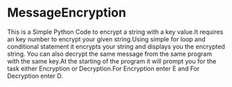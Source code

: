 # MessageEncryption
This is a Simple Python Code to encrypt a string with a key value.It requires an key number to encrypt your given string.Using simple for loop and conditional statement it encrypts your string and displays you the encrypted string.
You can also decrypt the same message from the same program with the same key.At the starting of the program it will prompt you for the task either Encryption or Decryption.For Encryption enter E and For Decryption enter D.
